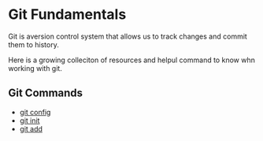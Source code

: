 # Git Fundamentals

Git is aversion control system that allows us to track changes and commit them to history.

Here is a growing colleciton of resources and helpul command to know whn working with git.

## Git Commands
- [git config](./commands/Config.md)
- [git init](./commands/Init.md)
- [git add](./commands/Add.md)